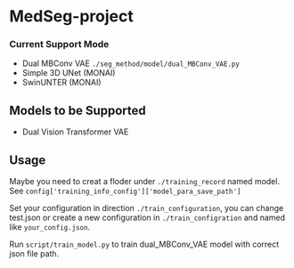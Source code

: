 # MedSeg-project

### Current Support Mode
- Dual MBConv VAE ```./seg_method/model/dual_MBConv_VAE.py```
- Simple 3D UNet (MONAI)
- SwinUNTER (MONAI)

## Models to be Supported
- Dual Vision Transformer VAE

## Usage
Maybe you need to creat a floder under ```./training_record``` named model. See 
```config['training_info_config']['model_para_save_path']``` 

Set your configuration in direction ```./train_configuration```, you can change test.json or create a new 
configuration in ```./train_configration``` and named like ```your_config.json```.

Run ```script/train_model.py``` to train dual_MBConv_VAE model with correct json file path.
